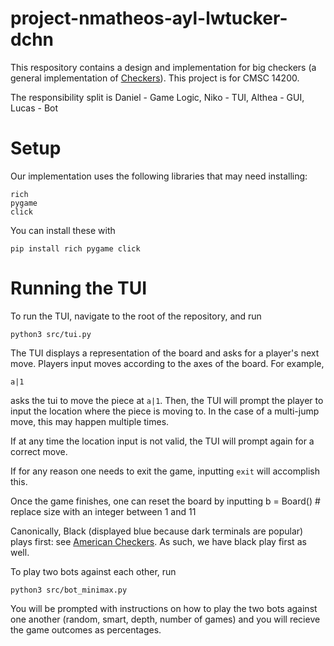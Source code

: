 # project-nmatheos-ayl-lwtucker-dchn

This respository contains a design and implementation for big checkers 
(a general implementation of [Checkers](https://en.wikipedia.org/wiki/Checkers)).
This project is for CMSC 14200.

The responsibility split is Daniel - Game Logic, Niko - TUI, Althea - GUI, Lucas - Bot
# Setup

Our implementation uses the following libraries that may need installing:

    rich
    pygame
    click

You can install these with

    pip install rich pygame click

# Running the TUI

To run the TUI, navigate to the root of the repository, and run

    python3 src/tui.py

The TUI displays a representation of the board and asks for a player's next
move. Players input moves according to the axes of the board. For example,

    a|1

asks the tui to move the piece at ``a|1``. Then, the TUI will prompt the player
to input the location where the piece is moving to. In the case of a
multi-jump move, this may happen multiple times.

If at any time the location input is not valid, the TUI will prompt
again for a correct move.

If for any reason one needs to exit the game, inputting ``exit`` will accomplish
this.

Once the game finishes, one can reset the board by inputting
    b = Board(<size>) # replace size with an integer between 1 and 11

Canonically, Black (displayed blue because dark terminals are popular)
plays first: see 
[American Checkers](https://en.wikipedia.org/wiki/Checkers#No_flying_kings;_men_cannot_capture_backwards). 
As such, we have black play first as well.

To play two bots against each other, run

    python3 src/bot_minimax.py

You will be prompted with instructions on how to play the two bots against one
another (random, smart, depth, number of games) and you will recieve the 
game outcomes as percentages.
